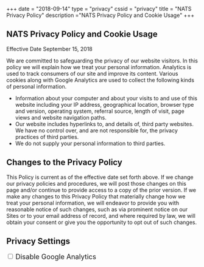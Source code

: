 +++
date = "2018-09-14"
type = "privacy"
cssid = "privacy"
title = "NATS Privacy Policy"
description ="NATS Privacy Policy and Cookie Usage"
+++


## NATS Privacy Policy and Cookie Usage
Effective Date September 15, 2018

We are committed to safeguarding the privacy of our website visitors. In this policy we will explain how we treat your personal information.
Analytics is used to track consumers of our site and improve its content. Various cookies along with Google Analytics are used to collect the following kinds of personal information.

* Information about your computer and about your visits to and use of this website including your IP address, geographical location, browser type and version, operating system, referral source, length of visit, page views and website navigation paths.
* Our website includes hyperlinks to, and details of, third party websites. We have no control over, and are not responsible for, the privacy practices of third parties.
* We do not supply your personal information to third parties.

## Changes to the Privacy Policy
This Policy is current as of the effective date set forth above. If we change our privacy policies and procedures, we will post those changes on this page and/or continue to provide access to a copy of the prior version. If we make any changes to this Privacy Policy that materially change how we treat your personal information, we will endeavor to provide you with reasonable notice of such changes, such as via prominent notice on our Sites or to your email address of record, and where required by law, we will obtain your consent or give you the opportunity to opt out of such changes.

## Privacy Settings

<form>
    <div>
        <span class="checkbox">
            <label class="switch" style="vertical-align:middle;"> <input id="disable_analytics" value="true" type="checkbox"><span class="slider round"></span></label>
            <span style="vertical-align:middle;font-size:18px;">Disable Google Analytics</span>
        </span>
    </div>
</form>
